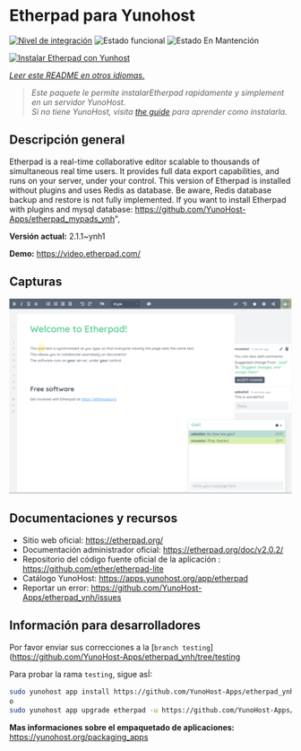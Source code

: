 <!--
Este archivo README esta generado automaticamente<https://github.com/YunoHost/apps/tree/master/tools/readme_generator>
No se debe editar a mano.
-->

# Etherpad para Yunohost

[![Nivel de integración](https://dash.yunohost.org/integration/etherpad.svg)](https://ci-apps.yunohost.org/ci/apps/etherpad/) ![Estado funcional](https://ci-apps.yunohost.org/ci/badges/etherpad.status.svg) ![Estado En Mantención](https://ci-apps.yunohost.org/ci/badges/etherpad.maintain.svg)

[![Instalar Etherpad con Yunhost](https://install-app.yunohost.org/install-with-yunohost.svg)](https://install-app.yunohost.org/?app=etherpad)

*[Leer este README en otros idiomas.](./ALL_README.md)*

> *Este paquete le permite instalarEtherpad rapidamente y simplement en un servidor YunoHost.*  
> *Si no tiene YunoHost, visita [the guide](https://yunohost.org/install) para aprender como instalarla.*

## Descripción general

Etherpad is a real-time collaborative editor scalable to thousands of simultaneous real time users. It provides full data export capabilities, and runs on your server, under your control.
This version of Etherpad is installed without plugins and uses Redis as database.
Be aware, Redis database backup and restore is not fully implemented.
If you want to install Etherpad with plugins and mysql database: https://github.com/YunoHost-Apps/etherpad_mypads_ynh",


**Versión actual:** 2.1.1~ynh1

**Demo:** <https://video.etherpad.com/>

## Capturas

![Captura de Etherpad](./doc/screenshots/screenshot.png)

## Documentaciones y recursos

- Sitio web oficial: <https://etherpad.org/>
- Documentación administrador oficial: <https://etherpad.org/doc/v2.0.2/>
- Repositorio del código fuente oficial de la aplicación : <https://github.com/ether/etherpad-lite>
- Catálogo YunoHost: <https://apps.yunohost.org/app/etherpad>
- Reportar un error: <https://github.com/YunoHost-Apps/etherpad_ynh/issues>

## Información para desarrolladores

Por favor enviar sus correcciones a la [`branch testing`](https://github.com/YunoHost-Apps/etherpad_ynh/tree/testing

Para probar la rama `testing`, sigue asÍ:

```bash
sudo yunohost app install https://github.com/YunoHost-Apps/etherpad_ynh/tree/testing --debug
o
sudo yunohost app upgrade etherpad -u https://github.com/YunoHost-Apps/etherpad_ynh/tree/testing --debug
```

**Mas informaciones sobre el empaquetado de aplicaciones:** <https://yunohost.org/packaging_apps>
